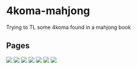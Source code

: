 # 4koma-mahjong
Trying to TL some 4koma found in a mahjong book
 
## Pages
![](https://raw.githubusercontent.com/watterle/4koma-mahjong/main/1.png)
![](https://raw.githubusercontent.com/watterle/4koma-mahjong/main/2.png)
![](https://raw.githubusercontent.com/watterle/4koma-mahjong/main/3.png)
![](https://raw.githubusercontent.com/watterle/4koma-mahjong/main/4.png)
![](https://raw.githubusercontent.com/watterle/4koma-mahjong/main/5.png)
![](https://raw.githubusercontent.com/watterle/4koma-mahjong/main/6.png)
![](https://raw.githubusercontent.com/watterle/4koma-mahjong/main/7.png)
